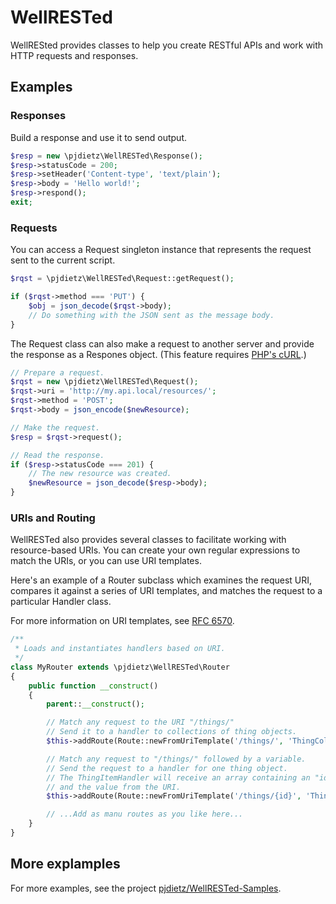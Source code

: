 WellRESTed
==========

WellRESted provides classes to help you create RESTful APIs and work with HTTP requests and responses.

Examples
--------

### Responses

Build a response and use it to send output.

```php
$resp = new \pjdietz\WellRESTed\Response();
$resp->statusCode = 200;
$resp->setHeader('Content-type', 'text/plain');
$resp->body = 'Hello world!';
$resp->respond();
exit;
```

### Requests

You can access a Request singleton instance that represents the request sent to the current script.

```php
$rqst = \pjdietz\WellRESTed\Request::getRequest();

if ($rqst->method === 'PUT') {
    $obj = json_decode($rqst->body);
    // Do something with the JSON sent as the message body.
}
```

The Request class can also make a request to another server and provide the response as a Respones object. (This feature requires [PHP's cURL](http://php.net/manual/en/book.curl.php).)

```php
// Prepare a request.
$rqst = new \pjdietz\WellRESTed\Request();
$rqst->uri = 'http://my.api.local/resources/';
$rqst->method = 'POST';
$rqst->body = json_encode($newResource);

// Make the request.
$resp = $rqst->request();

// Read the response.
if ($resp->statusCode === 201) {
    // The new resource was created.
    $newResource = json_decode($resp->body);
}
```

### URIs and Routing

WellRESTed also provides several classes to facilitate working with resource-based URIs. You can create your own regular expressions to match the URIs, or you can use URI templates.

Here's an example of a Router subclass which examines the request URI, compares it against a series of URI templates, and matches the request to a particular Handler class.

For more information on URI templates, see [RFC 6570](http://tools.ietf.org/html/rfc6570).

```php
/**
 * Loads and instantiates handlers based on URI.
 */
class MyRouter extends \pjdietz\WellRESTed\Router
{
    public function __construct()
    {
        parent::__construct();

        // Match any request to the URI "/things/"
        // Send it to a handler to collections of thing objects.
        $this->addRoute(Route::newFromUriTemplate('/things/', 'ThingCollectionHandler'));

        // Match any request to "/things/" followed by a variable.
        // Send the request to a handler for one thing object.
        // The ThingItemHandler will receive an array containing an "id" key
        // and the value from the URI.
        $this->addRoute(Route::newFromUriTemplate('/things/{id}', 'ThingItemHandler'));

        // ...Add as manu routes as you like here...
    }
}

```

More explamples
---------------

For more examples, see the project [pjdietz/WellRESTed-Samples](https://github.com/pjdietz/WellRESTed-Samples).
